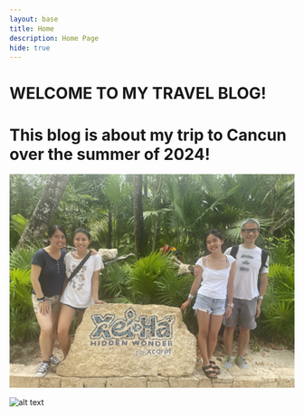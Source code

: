 ```yaml
---
layout: base
title: Home 
description: Home Page
hide: true
---
```


# WELCOME TO MY TRAVEL BLOG!
# This blog is about my trip to Cancun over the summer of 2024!

![alt text](images/notebooks/foundation/IMG_8022.jpeg)

![alt text](images/notebooks/foundation/IMG_7911.jpeg)
